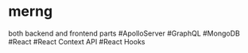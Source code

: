 # merng
both backend and frontend parts
#ApolloServer
#GraphQL
#MongoDB
#React
#React Context API
#React Hooks
